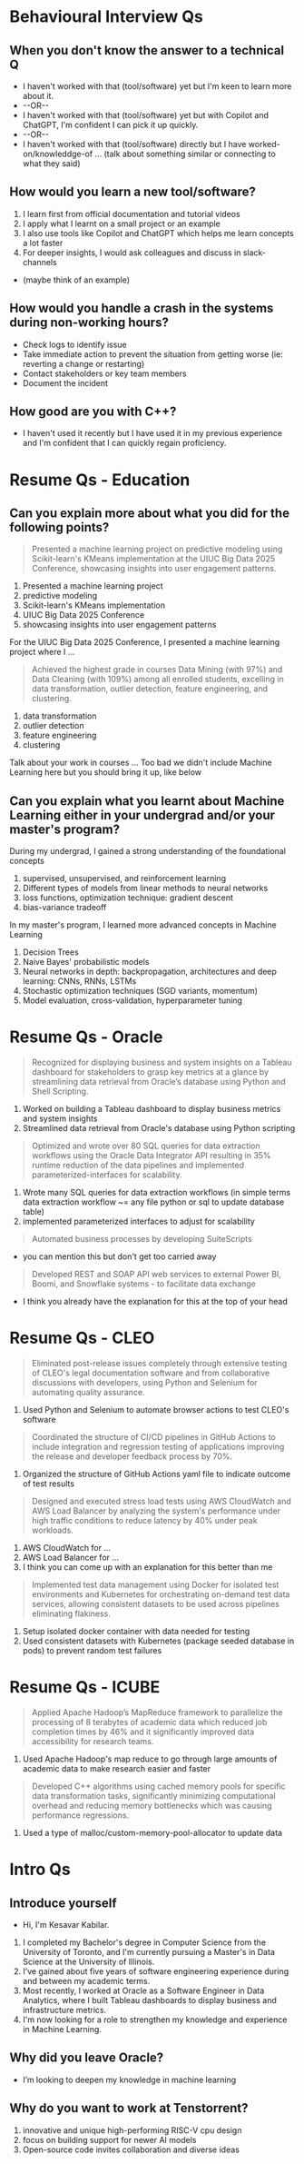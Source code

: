 # Behavioural Interview Qs

## When you don't know the answer to a technical Q

- I haven't worked with that (tool/software) yet but I'm keen to learn more about it.
- --OR--
- I haven't worked with that (tool/software) yet but with Copilot and ChatGPT, I'm confident I can pick it up quickly.
- --OR--
- I haven't worked with that (tool/software) directly but I have worked-on/knowleddge-of ... (talk about something similar or connecting to what they said)

## How would you learn a new tool/software?

1. I learn first from official documentation and tutorial videos
2. I apply what I learnt on a small project or an example
3. I also use tools like Copilot and ChatGPT which helps me learn concepts a lot faster
4. For deeper insights, I would ask colleagues and discuss in slack-channels
- (maybe think of an example)

## How would you handle a crash in the systems during non-working hours?

- Check logs to identify issue
- Take immediate action to prevent the situation from getting worse (ie: reverting a change or restarting)
- Contact stakeholders or key team members
- Document the incident

## How good are you with C++?

- I haven't used it recently but I have used it in my previous experience and I'm confident that I can quickly regain proficiency.

# Resume Qs - Education

## Can you explain more about what you did for the following points?

> Presented a machine learning project on predictive modeling using Scikit-learn's KMeans implementation at the UIUC Big Data 2025 Conference, showcasing insights into user engagement patterns.

1. Presented a machine learning project
2. predictive modeling
3. Scikit-learn's KMeans implementation
4. UIUC Big Data 2025 Conference
5. showcasing insights into user engagement patterns

For the UIUC Big Data 2025 Conference, I presented a machine learning project where I ...

> Achieved the highest grade in courses Data Mining (with 97%) and Data Cleaning (with 109%) among all enrolled students, excelling in data transformation, outlier detection, feature engineering, and clustering.

1. data transformation
2. outlier detection
3. feature engineering
4. clustering

Talk about your work in courses ... Too bad we didn't include Machine Learning here but you should bring it up, like below

## Can you explain what you learnt about Machine Learning either in your undergrad and/or your master's program?

During my undergrad, I gained a strong understanding of the foundational concepts
1. supervised, unsupervised, and reinforcement learning
2. Different types of models from linear methods to neural networks
3. loss functions, optimization technique: gradient descent
4. bias-variance tradeoff

In my master's program, I learned more advanced concepts in Machine Learning
1. Decision Trees
2. Naive Bayes' probabilistic models
3. Neural networks in depth: backpropagation, architectures and deep learning: CNNs, RNNs, LSTMs
4. Stochastic optimization techniques (SGD variants, momentum)
5. Model evaluation, cross-validation, hyperparameter tuning

# Resume Qs - Oracle

> Recognized for displaying business and system insights on a Tableau dashboard for stakeholders to grasp key metrics at a glance by streamlining data retrieval from Oracle’s database using Python and Shell Scripting.

1. Worked on building a Tableau dashboard to display business metrics and system insights
2. Streamlined data retrieval from Oracle's database using Python scripting

> Optimized and wrote over 80 SQL queries for data extraction workflows using the Oracle Data Integrator API resulting in 35% runtime reduction of the data pipelines and implemented parameterized-interfaces for scalability.

1. Wrote many SQL queries for data extraction workflows (in simple terms data extraction workflow ~= any file python or sql to update database table)
2. implemented parameterized interfaces to adjust for scalability

> Automated business processes by developing SuiteScripts

- you can mention this but don't get too carried away

> Developed REST and SOAP API web services to external Power BI, Boomi, and Snowflake systems - to facilitate data exchange

- I think you already have the explanation for this at the top of your head

# Resume Qs - CLEO

> Eliminated post-release issues completely through extensive testing of CLEO's legal documentation software and from collaborative discussions with developers, using Python and Selenium for automating quality assurance.

1. Used Python and Selenium to automate browser actions to test CLEO's software

> Coordinated the structure of CI/CD pipelines in GitHub Actions to include integration and regression testing of applications improving the release and developer feedback process by 70%.

1. Organized the structure of GitHub Actions yaml file to indicate outcome of test results

> Designed and executed stress load tests using AWS CloudWatch and AWS Load Balancer by analyzing the system's performance under high traffic conditions to reduce latency by 40% under peak workloads.

1. AWS CloudWatch for ...
2. AWS Load Balancer for ...
3. I think you can come up with an explanation for this better than me

> Implemented test data management using Docker for isolated test environments and Kubernetes for orchestrating on-demand test data services, allowing consistent datasets to be used across pipelines eliminating flakiness.

1. Setup isolated docker container with data needed for testing
2. Used consistent datasets with Kubernetes (package seeded database in pods) to prevent random test failures

# Resume Qs - ICUBE

> Applied Apache Hadoop’s MapReduce framework to parallelize the processing of 8 terabytes of academic data which reduced job completion times by 46% and it significantly improved data accessibility for research teams.

1. Used Apache Hadoop's map reduce to go through large amounts of academic data to make research easier and faster

> Developed C++ algorithms using cached memory pools for specific data transformation tasks, significantly minimizing computational overhead and reducing memory bottlenecks which was causing performance regressions.

1. Used a type of malloc/custom-memory-pool-allocator to update data

# Intro Qs

## Introduce yourself
- Hi, I'm Kesavar Kabilar.

1. I completed my Bachelor's degree in Computer Science from the University of Toronto, and I'm currently pursuing a Master's in Data Science at the University of Illinois.
2. I’ve gained about five years of software engineering experience during and between my academic terms.
3. Most recently, I worked at Oracle as a Software Engineer in Data Analytics, where I built Tableau dashboards to display business and infrastructure metrics.
4. I'm now looking for a role to strengthen my knowledge and experience in Machine Learning.

## Why did you leave Oracle?

- I’m looking to deepen my knowledge in machine learning

## Why do you want to work at Tenstorrent?

1.  innovative and unique high-performing RISC-V cpu design
2.  focus on building support for newer AI models
3.  Open-source code invites collaboration and diverse ideas
